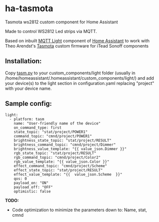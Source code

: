 

# ha-tasmota

Tasmota ws2812 custom component for Home Assistant

Made to control WS2812 Led strips via MQTT.

Based on inbuilt [MQTT Light](https://home-assistant.io/components/light.mqtt/) component of [Home Assistant](https://home-assistant.io/) to work with Theo Arendst's [Tasmota](https://github.com/arendst/Sonoff-Tasmota) custom firmware for iTead Sonoff components 

## Installation:

Copy [tasm.py](https://github.com/ardeus-ua/ha-tasmota/tasm.py) to your custom_components/light folder (usually in /home/homeassistant/.homeassistant/custom_components/light/) and add your device(s) to the light section in configuration.yaml replacing "project" with your device name.

## Sample config:


    light:
      - platform: tasm
        name: "User-friendly name of the device"
        on_command_type: first
        state_topic: "stat/project/POWER1"
        command_topic: "cmnd/project/POWER1"
        brightness_state_topic: "stat/project/RESULT"
        brightness_command_topic: "cmnd/project/Dimmer"
        brightness_value_template: "{{ value_json.Dimmer }}"
        rgb_state_topic: "stat/project/RESULT"
        rgb_command_topic: "cmnd/project/Color2"
        rgb_value_template: "{{ value_json.Color }}"
        effect_command_topic: "cmnd/project/Scheme"
        effect_state_topic: "stat/project/RESULT"
        effect_value_template: "{{  value_json.Scheme  }}"
        qos: 0
        payload_on: "ON"
        payload_off: "OFF"
        optimistic: false

**TODO:**
 - Code optimization to minimize the parameters down to: Name, stat,
   cmnd
